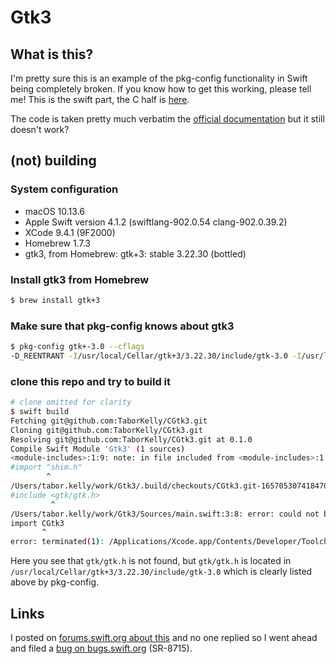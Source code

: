 # Gtk3

## What is this?

I'm pretty sure this is an example of the pkg-config functionality in Swift being completely broken. If you know how to get this working, please tell me! This is the swift part, the C half is [here](https://github.com/TaborKelly/CGtk3).

The code is taken pretty much verbatim the [official documentation](https://github.com/apple/swift-package-manager/blob/master/Documentation/PackageDescriptionV3.md#pkgconfig) but it still doesn't work?

## (not) building

### System configuration

 - macOS 10.13.6
 - Apple Swift version 4.1.2 (swiftlang-902.0.54 clang-902.0.39.2)
 - XCode 9.4.1 (9F2000)
 - Homebrew 1.7.3
 - gtk3, from Homebrew: gtk+3: stable 3.22.30 (bottled)

### Install gtk3 from Homebrew

```sh
$ brew install gtk+3
```
### Make sure that pkg-config knows about gtk3

```sh
$ pkg-config gtk+-3.0 --cflags
-D_REENTRANT -I/usr/local/Cellar/gtk+3/3.22.30/include/gtk-3.0 -I/usr/local/Cellar/glib/2.58.0/include/gio-unix-2.0/ -I/usr/local/Cellar/cairo/1.14.12/include/cairo -I/usr/local/Cellar/libepoxy/1.5.2/include -I/usr/local/Cellar/pango/1.42.4/include/pango-1.0 -I/usr/local/Cellar/harfbuzz/1.8.8/include/harfbuzz -I/usr/local/Cellar/graphite2/1.3.12/include -I/usr/local/Cellar/pango/1.42.4/include/pango-1.0 -I/usr/local/Cellar/fribidi/1.0.5/include/fribidi -I/usr/local/Cellar/atk/2.28.1_2/include/atk-1.0 -I/usr/local/Cellar/cairo/1.14.12/include/cairo -I/usr/local/Cellar/pixman/0.34.0_1/include/pixman-1 -I/usr/local/Cellar/fontconfig/2.13.1/include -I/usr/local/opt/freetype/include/freetype2 -I/usr/local/Cellar/libpng/1.6.35/include/libpng16 -I/usr/local/Cellar/gdk-pixbuf/2.36.12/include/gdk-pixbuf-2.0 -I/usr/local/Cellar/libpng/1.6.35/include/libpng16 -I/usr/local/Cellar/glib/2.58.0/include/glib-2.0 -I/usr/local/Cellar/glib/2.58.0/lib/glib-2.0/include -I/usr/local/opt/gettext/include -I/usr/local/Cellar/pcre/8.42/include
```

### clone this repo and try to build it

```sh
# clone omitted for clarity
$ swift build
Fetching git@github.com:TaborKelly/CGtk3.git
Cloning git@github.com:TaborKelly/CGtk3.git
Resolving git@github.com:TaborKelly/CGtk3.git at 0.1.0
Compile Swift Module 'Gtk3' (1 sources)
<module-includes>:1:9: note: in file included from <module-includes>:1:
#import "shim.h"
        ^
/Users/tabor.kelly/work/Gtk3/.build/checkouts/CGtk3.git-1657053074184707870/shim.h:4:10: error: 'gtk/gtk.h' file not found
#include <gtk/gtk.h>
         ^
/Users/tabor.kelly/work/Gtk3/Sources/main.swift:3:8: error: could not build Objective-C module 'CGtk3'
import CGtk3
       ^
error: terminated(1): /Applications/Xcode.app/Contents/Developer/Toolchains/XcodeDefault.xctoolchain/usr/bin/swift-build-tool -f /Users/tabor.kelly/work/Gtk3/.build/debug.yaml main output:
```

Here you see that `gtk/gtk.h` is not found, but `gtk/gtk.h` is located in `/usr/local/Cellar/gtk+3/3.22.30/include/gtk-3.0` which is clearly listed above by pkg-config.

## Links

I posted on [forums.swift.org about this](https://forums.swift.org/t/trouble-linking-to-system-library-with-pkgconfig) and no one replied so I went ahead and filed a [bug on bugs.swift.org](https://bugs.swift.org/browse/SR-8715) (SR-8715).
